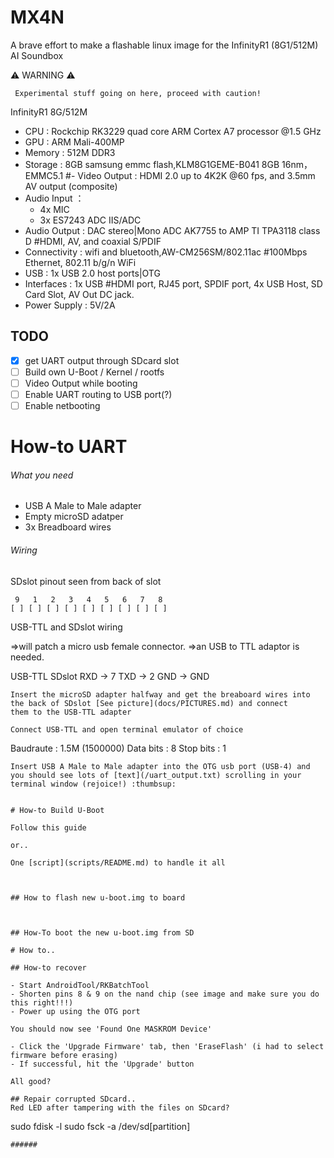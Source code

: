 # MX4N

A brave effort to make a flashable linux image for the InfinityR1 (8G1/512M) AI Soundbox

:warning: WARNING :warning:
```
 Experimental stuff going on here, proceed with caution! 
```


InfinityR1 8G/512M


- CPU : Rockchip RK3229 quad core ARM Cortex A7 processor @1.5 GHz
- GPU : ARM Mali-400MP
- Memory : 512M DDR3
- Storage : 8GB samsung emmc flash,KLM8G1GEME-B041 8GB 16nm，EMMC5.1
#- Video Output : HDMI 2.0 up to 4K2K @60 fps, and 3.5mm AV output (composite)
- Audio Input ： 
  - 4x MIC
  - 3x ES7243 ADC IIS/ADC
- Audio Output : DAC stereo|Mono ADC AK7755 to AMP TI TPA3118 class D
#HDMI, AV, and coaxial S/PDIF
- Connectivity : wifi and bluetooth,AW-CM256SM/802.11ac
#100Mbps Ethernet, 802.11 b/g/n WiFi
- USB : 1x USB 2.0 host ports|OTG
- Interfaces : 1x USB
#HDMI port, RJ45 port, SPDIF port, 4x USB Host, SD Card Slot, AV Out DC jack.
- Power Supply : 5V/2A

## TODO
- [x] get UART output through SDcard slot
- [ ] Build own U-Boot / Kernel / rootfs
- [ ] Video Output while booting
- [ ] Enable UART routing to USB port(?)
- [ ] Enable netbooting

# How-to UART

###### What you need
- USB A Male to Male adapter
- Empty microSD adatper
- 3x Breadboard wires


###### Wiring
SDslot pinout seen from back of slot
```
 9   1   2   3   4   5   6   7   8
[ ] [ ] [ ] [ ] [ ] [ ] [ ] [ ] [ ]
```

USB-TTL and SDslot wiring

=>will patch a micro usb female connector.
=>an USB to TTL adaptor is needed.

USB-TTL     SDslot
  RXD   ->    7
  TXD   ->    2
  GND   ->   GND
```
Insert the microSD adapter halfway and get the breaboard wires into the back of SDslot [See picture](docs/PICTURES.md) and connect
them to the USB-TTL adapter

Connect USB-TTL and open terminal emulator of choice
```
Baudraute : 1.5M (1500000)
Data bits : 8
Stop bits : 1
```
Insert USB A Male to Male adapter into the OTG usb port (USB-4) and you should see lots of [text](/uart_output.txt) scrolling in your terminal window (rejoice!) :thumbsup:


# How-to Build U-Boot

Follow this guide

or..

One [script](scripts/README.md) to handle it all



## How to flash new u-boot.img to board



## How-To boot the new u-boot.img from SD

# How to..

## How-to recover

- Start AndroidTool/RKBatchTool
- Shorten pins 8 & 9 on the nand chip (see image and make sure you do this right!!!)
- Power up using the OTG port

You should now see 'Found One MASKROM Device'

- Click the 'Upgrade Firmware' tab, then 'EraseFlash' (i had to select firmware before erasing)
- If successful, hit the 'Upgrade' button

All good?

## Repair corrupted SDcard..
Red LED after tampering with the files on SDcard? 
```
sudo fdisk -l
sudo fsck -a /dev/sd[partition] 
```
###### 

